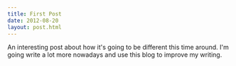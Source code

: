 ```yaml
---
title: First Post
date: 2012-08-20
layout: post.html
---
```


An interesting post about how it's going to be different this time around. I'm going write a lot more nowadays and use this blog to improve my writing.
